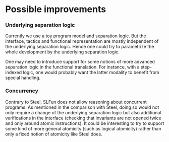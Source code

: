 Possible improvements
=========================================

### Underlying separation logic

Currently we use a toy program model and separation logic. But the interface,
tactics and functional representation are mostly independent of the underlying
separation logic. Hence one could try to parametrize the whole development by the
underlying separation logic.

One may need to introduce support for some notions of more advanced separation
logic in the functional translation. For instance, with a step-indexed
logic, one would probably want the latter modality to benefit from special
handling.

### Concurrency

Contrary to Steel, SLFun does not allow reasoning about concurrent programs.
As mentioned in the comparison with Steel, doing so would not only require a
change of the underlying separation logic but also additional verifications in
the interface (checking that invariants are not opened twice and only around
atomic instructions).
It could be interesting to try to support some kind of more general atomicity
(such as logical atomicity) rather than only a fixed notion of atomicity like
Steel does.
